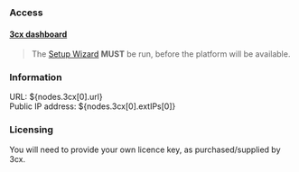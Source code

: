 ### Access

#### [3cx dashboard](${nodes.3cx[0].url}:5001)

> The [Setup Wizard](${nodes.3cx[0].url}:5015/?v=2) **MUST** be run, before the platform will be available.

### Information

URL: ${nodes.3cx[0].url} \
Public IP address: ${nodes.3cx[0].extIPs[0]}

### Licensing

You will need to provide your own licence key, as purchased/supplied by 3cx.
